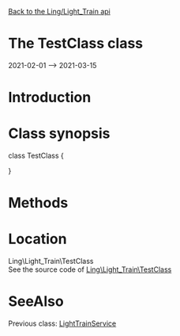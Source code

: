[Back to the Ling/Light_Train api](https://github.com/lingtalfi/Light_Train/blob/master/doc/api/Ling/Light_Train.md)



The TestClass class
================
2021-02-01 --> 2021-03-15






Introduction
============





Class synopsis
==============


class <span class="pl-k">TestClass</span>  {

}






Methods
==============






Location
=============
Ling\Light_Train\TestClass<br>
See the source code of [Ling\Light_Train\TestClass](https://github.com/lingtalfi/Light_Train/blob/master/TestClass.php)



SeeAlso
==============
Previous class: [LightTrainService](https://github.com/lingtalfi/Light_Train/blob/master/doc/api/Ling/Light_Train/Service/LightTrainService.md)<br>
